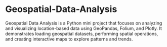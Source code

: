 # Geospatial-Data-Analysis
Geospatial Data Analysis is a Python mini project that focuses on analyzing and visualizing location-based data using GeoPandas, Folium, and Plotly. It demonstrates loading geospatial datasets, performing spatial operations, and creating interactive maps to explore patterns and trends.
